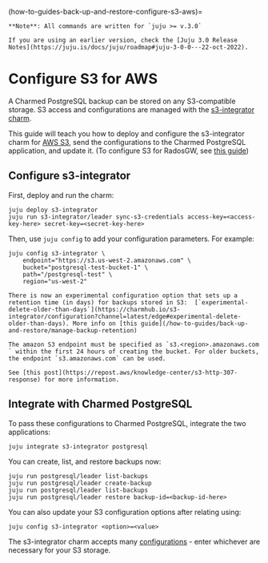 (how-to-guides-back-up-and-restore-configure-s3-aws)=


```{note}
**Note**: All commands are written for `juju >= v.3.0`

If you are using an earlier version, check the [Juju 3.0 Release Notes](https://juju.is/docs/juju/roadmap#juju-3-0-0---22-oct-2022).
```

# Configure S3 for AWS
A Charmed PostgreSQL backup can be stored on any S3-compatible storage. S3 access and configurations are managed with the [s3-integrator charm](https://charmhub.io/s3-integrator).

This guide will teach you how to deploy and configure the s3-integrator charm for [AWS S3](https://aws.amazon.com/s3/), send the configurations to the Charmed PostgreSQL application, and update it. (To configure S3 for RadosGW, see [this guide](/how-to-guides/back-up-and-restore/configure-s3-radosgw))

## Configure s3-integrator
First, deploy and run the charm:
```shell
juju deploy s3-integrator
juju run s3-integrator/leader sync-s3-credentials access-key=<access-key-here> secret-key=<secret-key-here>
```
Then, use `juju config` to add your configuration parameters. For example:
```shell
juju config s3-integrator \
    endpoint="https://s3.us-west-2.amazonaws.com" \
    bucket="postgresql-test-bucket-1" \
    path="/postgresql-test" \
    region="us-west-2"
```
```{note} 
There is now an experimental configuration option that sets up a retention time (in days) for backups stored in S3:  [`experimental-delete-older-than-days`](https://charmhub.io/s3-integrator/configuration?channel=latest/edge#experimental-delete-older-than-days). More info on [this guide](/how-to-guides/back-up-and-restore/manage-backup-retention)
```

```{note} 
The amazon S3 endpoint must be specified as `s3.<region>.amazonaws.com ` within the first 24 hours of creating the bucket. For older buckets, the endpoint `s3.amazonaws.com` can be used.

See [this post](https://repost.aws/knowledge-center/s3-http-307-response) for more information. 
```

## Integrate with Charmed PostgreSQL
To pass these configurations to Charmed PostgreSQL, integrate the two applications:
```shell
juju integrate s3-integrator postgresql
```
You can create, list, and restore backups now:
```shell
juju run postgresql/leader list-backups
juju run postgresql/leader create-backup
juju run postgresql/leader list-backups
juju run postgresql/leader restore backup-id=<backup-id-here>
```
You can also update your S3 configuration options after relating using:
```shell
juju config s3-integrator <option>=<value>
```

The s3-integrator charm accepts many [configurations](https://charmhub.io/s3-integrator/configure) - enter whichever are necessary for your S3 storage.


